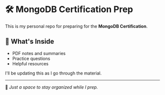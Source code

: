 # 🛠️ MongoDB Certification Prep

This is my personal repo for preparing for the **MongoDB Certification**.

## 📄 What's Inside

- PDF notes and summaries
- Practice questions
- Helpful resources

I'll be updating this as I go through the material.

---

📌 *Just a space to stay organized while I prep.*

